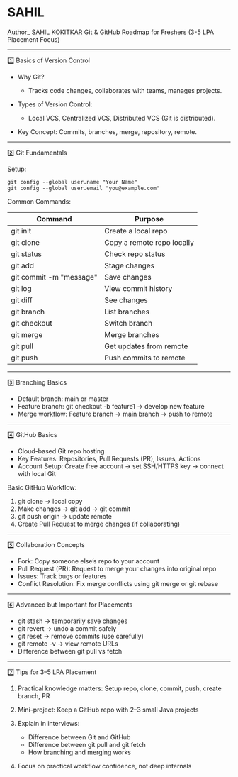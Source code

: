 # SAHIL
Author_ SAHIL KOKITKAR
Git & GitHub Roadmap for Freshers (3-5 LPA Placement Focus)

---

1️⃣ Basics of Version Control

* Why Git?

  * Tracks code changes, collaborates with teams, manages projects.
* Types of Version Control:

  * Local VCS, Centralized VCS, Distributed VCS (Git is distributed).
* Key Concept: Commits, branches, merge, repository, remote.

---

2️⃣ Git Fundamentals

Setup:

```
git config --global user.name "Your Name"
git config --global user.email "you@example.com"
```

Common Commands:

| Command                 | Purpose                    |
| ----------------------- | -------------------------- |
| git init                | Create a local repo        |
| git clone <url>         | Copy a remote repo locally |
| git status              | Check repo status          |
| git add <file>          | Stage changes              |
| git commit -m "message" | Save changes               |
| git log                 | View commit history        |
| git diff                | See changes                |
| git branch              | List branches              |
| git checkout <branch>   | Switch branch              |
| git merge <branch>      | Merge branches             |
| git pull                | Get updates from remote    |
| git push                | Push commits to remote     |

---

3️⃣ Branching Basics

* Default branch: main or master
* Feature branch: git checkout -b feature1 → develop new feature
* Merge workflow: Feature branch → main branch → push to remote

---

4️⃣ GitHub Basics

* Cloud-based Git repo hosting
* Key Features: Repositories, Pull Requests (PR), Issues, Actions
* Account Setup: Create free account → set SSH/HTTPS key → connect with local Git

Basic GitHub Workflow:

1. git clone <repo-url> → local copy
2. Make changes → git add → git commit
3. git push origin <branch> → update remote
4. Create Pull Request to merge changes (if collaborating)

---

5️⃣ Collaboration Concepts

* Fork: Copy someone else’s repo to your account
* Pull Request (PR): Request to merge your changes into original repo
* Issues: Track bugs or features
* Conflict Resolution: Fix merge conflicts using git merge or git rebase

---

6️⃣ Advanced but Important for Placements

* git stash → temporarily save changes
* git revert → undo a commit safely
* git reset → remove commits (use carefully)
* git remote -v → view remote URLs
* Difference between git pull vs fetch

---

7️⃣ Tips for 3–5 LPA Placement

1. Practical knowledge matters: Setup repo, clone, commit, push, create branch, PR
2. Mini-project: Keep a GitHub repo with 2–3 small Java projects
3. Explain in interviews:

   * Difference between Git and GitHub
   * Difference between git pull and git fetch
   * How branching and merging works
4. Focus on practical workflow confidence, not deep internals

